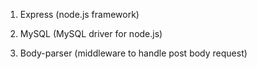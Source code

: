 1. Express (node.js framework)

2. MySQL (MySQL driver for node.js)

3. Body-parser (middleware to handle post body request)
